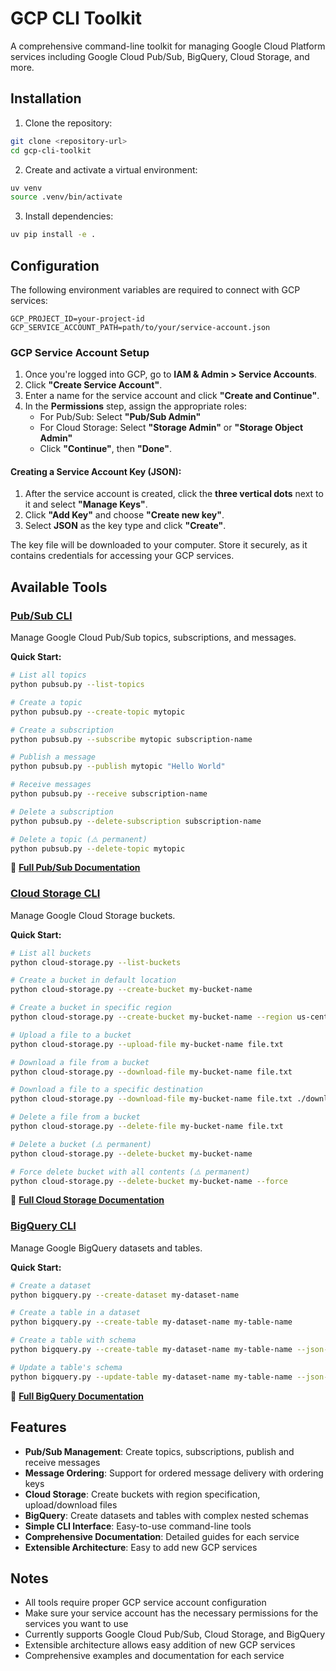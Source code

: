 # GCP CLI Toolkit

A comprehensive command-line toolkit for managing Google Cloud Platform services including Google Cloud Pub/Sub, BigQuery, Cloud Storage, and more.

## Installation

1. Clone the repository:
```bash
git clone <repository-url>
cd gcp-cli-toolkit
```

2. Create and activate a virtual environment:
```bash
uv venv
source .venv/bin/activate
```

3. Install dependencies:
```bash
uv pip install -e .
```

## Configuration

The following environment variables are required to connect with GCP services:

```
GCP_PROJECT_ID=your-project-id
GCP_SERVICE_ACCOUNT_PATH=path/to/your/service-account.json
```

### GCP Service Account Setup

1. Once you're logged into GCP, go to **IAM & Admin > Service Accounts**.
2. Click **"Create Service Account"**.
3. Enter a name for the service account and click **"Create and Continue"**.
4. In the **Permissions** step, assign the appropriate roles:
   - For Pub/Sub: Select **"Pub/Sub Admin"**
   - For Cloud Storage: Select **"Storage Admin"** or **"Storage Object Admin"**
   - Click **"Continue"**, then **"Done"**.

#### Creating a Service Account Key (JSON):

1. After the service account is created, click the **three vertical dots** next to it and select **"Manage Keys"**.
2. Click **"Add Key"** and choose **"Create new key"**.
3. Select **JSON** as the key type and click **"Create"**.

The key file will be downloaded to your computer. Store it securely, as it contains credentials for accessing your GCP services.

## Available Tools

### [Pub/Sub CLI](docs/pubsub.md)

Manage Google Cloud Pub/Sub topics, subscriptions, and messages.

**Quick Start:**
```bash
# List all topics
python pubsub.py --list-topics

# Create a topic
python pubsub.py --create-topic mytopic

# Create a subscription
python pubsub.py --subscribe mytopic subscription-name

# Publish a message
python pubsub.py --publish mytopic "Hello World"

# Receive messages
python pubsub.py --receive subscription-name

# Delete a subscription
python pubsub.py --delete-subscription subscription-name

# Delete a topic (⚠️ permanent)
python pubsub.py --delete-topic mytopic
```

📖 **[Full Pub/Sub Documentation](docs/pubsub.md)**

### [Cloud Storage CLI](docs/cloud-storage.md)

Manage Google Cloud Storage buckets.

**Quick Start:**
```bash
# List all buckets
python cloud-storage.py --list-buckets

# Create a bucket in default location
python cloud-storage.py --create-bucket my-bucket-name

# Create a bucket in specific region
python cloud-storage.py --create-bucket my-bucket-name --region us-central1

# Upload a file to a bucket
python cloud-storage.py --upload-file my-bucket-name file.txt

# Download a file from a bucket
python cloud-storage.py --download-file my-bucket-name file.txt

# Download a file to a specific destination
python cloud-storage.py --download-file my-bucket-name file.txt ./downloaded-file.txt

# Delete a file from a bucket
python cloud-storage.py --delete-file my-bucket-name file.txt

# Delete a bucket (⚠️ permanent)
python cloud-storage.py --delete-bucket my-bucket-name

# Force delete bucket with all contents (⚠️ permanent)
python cloud-storage.py --delete-bucket my-bucket-name --force
```

📖 **[Full Cloud Storage Documentation](docs/cloud-storage.md)**

### [BigQuery CLI](docs/bigquery.md)

Manage Google BigQuery datasets and tables.

**Quick Start:**
```bash
# Create a dataset
python bigquery.py --create-dataset my-dataset-name

# Create a table in a dataset
python bigquery.py --create-table my-dataset-name my-table-name

# Create a table with schema
python bigquery.py --create-table my-dataset-name my-table-name --json-schema examples/bigquery/schema_example.json

# Update a table's schema
python bigquery.py --update-table my-dataset-name my-table-name --json-schema examples/bigquery/schema_example.json
```

📖 **[Full BigQuery Documentation](docs/bigquery.md)**

## Features

- **Pub/Sub Management**: Create topics, subscriptions, publish and receive messages
- **Message Ordering**: Support for ordered message delivery with ordering keys
- **Cloud Storage**: Create buckets with region specification, upload/download files
- **BigQuery**: Create datasets and tables with complex nested schemas
- **Simple CLI Interface**: Easy-to-use command-line tools
- **Comprehensive Documentation**: Detailed guides for each service
- **Extensible Architecture**: Easy to add new GCP services

## Notes

- All tools require proper GCP service account configuration
- Make sure your service account has the necessary permissions for the services you want to use
- Currently supports Google Cloud Pub/Sub, Cloud Storage, and BigQuery
- Extensible architecture allows easy addition of new GCP services
- Comprehensive examples and documentation for each service

